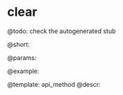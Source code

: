 clear
=============


@todo:
	check the autogenerated stub

@short:
	

@params:





@example:

@template:	api_method
@descr:


